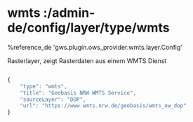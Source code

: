 # wmts :/admin-de/config/layer/type/wmts

%reference_de 'gws.plugin.ows_provider.wmts.layer.Config'

Rasterlayer, zeigt Rasterdaten aus einem WMTS Dienst

```javascript

{
    "type": "wmts",
    "title": "Geobasis NRW WMTS Service",
    "sourceLayer": "DOP",
    "url": "https://www.wmts.nrw.de/geobasis/wmts_nw_dop"
}
```